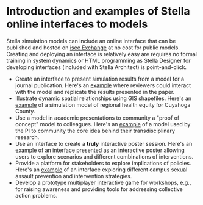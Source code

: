 # Introduction and examples of Stella online interfaces to models

Stella simulation models can include an online interface that can be published and hosted on [isee Exchange](https://exchange.iseesystems.com/) at no cost for public models. Creating and deploying an interface is relatively easy are requires no formal training in system dynamics or HTML programming as Stella Designer for developing interfaces (included with Stella Architect) is point-and-click. 

* Create an interface to present simulation results from a model for a journal publication. Here's an [example](https://exchange.iseesystems.com/public/psh/developmental-transitions-and-cognitive-vulnerability/index.html#page1) where reviewers could interact with the model and replicate the results presented in the paper. 
* Illustrate dynamic spatial relationships using GIS shapefiles. Here's an [example](https://exchange.iseesystems.com/public/psh/hei-demo/index.html#page1) of a simulation model of regional health equity for Cuyahoga County.
* Use a model in academic presentations to community a "proof of concept" model to colleagues. Here's an [example](https://exchange.iseesystems.com/public/psh/bettr/index.html#page1) of a model used by the PI to community the core idea behind their transdisciplinary research.   
* Use an interface to create a **truly** interactive poster session. Here's an [example](https://exchange.iseesystems.com/public/psh/human-resiliency/index.html#page1) of an interface presented as an interactive poster allowing users to explore scenarios and different combinations of interventions. 
* Provide a platform for stakeholders to explore implications of policies. Here's an [example](https://exchange.iseesystems.com/public/psh/relationship-and-sexual-violence/index.html#page1) of an interface exploring different campus sexual assault prevention and intervention strategies.  
* Develop a prototype multiplayer interactive game for workshops, e.g., for raising awareness and providing tools for addressing collective action problems. 

